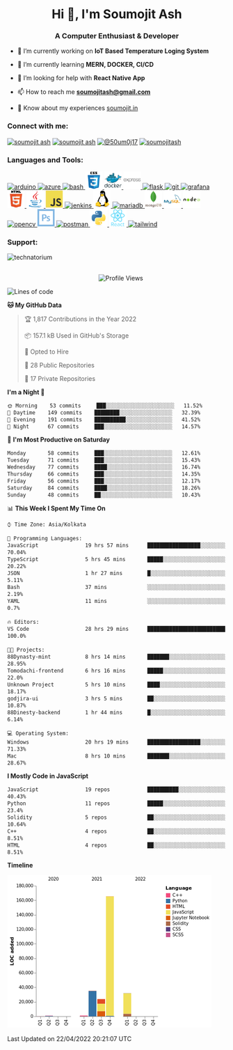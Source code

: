 <h1 align="center">Hi 👋, I'm Soumojit Ash</h1>
<h3 align="center">A Computer Enthusiast & Developer</h3>

- 🔭 I’m currently working on **IoT Based Temperature Loging System**

- 🌱 I’m currently learning **MERN, DOCKER, CI/CD**

- 🤝 I’m looking for help with **React Native App**

- 📫 How to reach me **soumojitash@gmail.com**

- 📄 Know about my experiences [soumojit.in](soumojit.in)

<h3 align="left">Connect with me:</h3>
<p align="left">
<a href="https://linkedin.com/in/soumojit ash" target="blank"><img align="center" src="https://raw.githubusercontent.com/rahuldkjain/github-profile-readme-generator/master/src/images/icons/Social/linked-in-alt.svg" alt="soumojit ash" height="30" width="40" /></a>
<a href="https://fb.com/soumojit ash" target="blank"><img align="center" src="https://raw.githubusercontent.com/rahuldkjain/github-profile-readme-generator/master/src/images/icons/Social/facebook.svg" alt="soumojit ash" height="30" width="40" /></a>
<a href="https://instagram.com/@50um0j17" target="blank"><img align="center" src="https://raw.githubusercontent.com/rahuldkjain/github-profile-readme-generator/master/src/images/icons/Social/instagram.svg" alt="@50um0j17" height="30" width="40" /></a>
<a href="https://www.hackerrank.com/soumojitash" target="blank"><img align="center" src="https://raw.githubusercontent.com/rahuldkjain/github-profile-readme-generator/master/src/images/icons/Social/hackerrank.svg" alt="soumojitash" height="30" width="40" /></a>
</p>

<h3 align="left">Languages and Tools:</h3>
<p align="left"> <a href="https://www.arduino.cc/" target="_blank"> <img src="https://cdn.worldvectorlogo.com/logos/arduino-1.svg" alt="arduino" width="40" height="40"/> </a> <a href="https://azure.microsoft.com/en-in/" target="_blank"> <img src="https://www.vectorlogo.zone/logos/microsoft_azure/microsoft_azure-icon.svg" alt="azure" width="40" height="40"/> </a> <a href="https://www.gnu.org/software/bash/" target="_blank"> <img src="https://www.vectorlogo.zone/logos/gnu_bash/gnu_bash-icon.svg" alt="bash" width="40" height="40"/> </a> <a href="https://www.w3schools.com/css/" target="_blank"> <img src="https://raw.githubusercontent.com/devicons/devicon/master/icons/css3/css3-original-wordmark.svg" alt="css3" width="40" height="40"/> </a> <a href="https://www.docker.com/" target="_blank"> <img src="https://raw.githubusercontent.com/devicons/devicon/master/icons/docker/docker-original-wordmark.svg" alt="docker" width="40" height="40"/> </a> <a href="https://expressjs.com" target="_blank"> <img src="https://raw.githubusercontent.com/devicons/devicon/master/icons/express/express-original-wordmark.svg" alt="express" width="40" height="40"/> </a> <a href="https://flask.palletsprojects.com/" target="_blank"> <img src="https://www.vectorlogo.zone/logos/pocoo_flask/pocoo_flask-icon.svg" alt="flask" width="40" height="40"/> </a> <a href="https://git-scm.com/" target="_blank"> <img src="https://www.vectorlogo.zone/logos/git-scm/git-scm-icon.svg" alt="git" width="40" height="40"/> </a> <a href="https://grafana.com" target="_blank"> <img src="https://www.vectorlogo.zone/logos/grafana/grafana-icon.svg" alt="grafana" width="40" height="40"/> </a> <a href="https://www.w3.org/html/" target="_blank"> <img src="https://raw.githubusercontent.com/devicons/devicon/master/icons/html5/html5-original-wordmark.svg" alt="html5" width="40" height="40"/> </a> <a href="https://www.java.com" target="_blank"> <img src="https://raw.githubusercontent.com/devicons/devicon/master/icons/java/java-original.svg" alt="java" width="40" height="40"/> </a> <a href="https://developer.mozilla.org/en-US/docs/Web/JavaScript" target="_blank"> <img src="https://raw.githubusercontent.com/devicons/devicon/master/icons/javascript/javascript-original.svg" alt="javascript" width="40" height="40"/> </a> <a href="https://www.jenkins.io" target="_blank"> <img src="https://www.vectorlogo.zone/logos/jenkins/jenkins-icon.svg" alt="jenkins" width="40" height="40"/> </a> <a href="https://www.linux.org/" target="_blank"> <img src="https://raw.githubusercontent.com/devicons/devicon/master/icons/linux/linux-original.svg" alt="linux" width="40" height="40"/> </a> <a href="https://mariadb.org/" target="_blank"> <img src="https://www.vectorlogo.zone/logos/mariadb/mariadb-icon.svg" alt="mariadb" width="40" height="40"/> </a> <a href="https://www.mongodb.com/" target="_blank"> <img src="https://raw.githubusercontent.com/devicons/devicon/master/icons/mongodb/mongodb-original-wordmark.svg" alt="mongodb" width="40" height="40"/> </a> <a href="https://www.mysql.com/" target="_blank"> <img src="https://raw.githubusercontent.com/devicons/devicon/master/icons/mysql/mysql-original-wordmark.svg" alt="mysql" width="40" height="40"/> </a> <a href="https://nodejs.org" target="_blank"> <img src="https://raw.githubusercontent.com/devicons/devicon/master/icons/nodejs/nodejs-original-wordmark.svg" alt="nodejs" width="40" height="40"/> </a> <a href="https://opencv.org/" target="_blank"> <img src="https://www.vectorlogo.zone/logos/opencv/opencv-icon.svg" alt="opencv" width="40" height="40"/> </a> <a href="https://www.photoshop.com/en" target="_blank"> <img src="https://raw.githubusercontent.com/devicons/devicon/master/icons/photoshop/photoshop-line.svg" alt="photoshop" width="40" height="40"/> </a> <a href="https://postman.com" target="_blank"> <img src="https://www.vectorlogo.zone/logos/getpostman/getpostman-icon.svg" alt="postman" width="40" height="40"/> </a> <a href="https://www.python.org" target="_blank"> <img src="https://raw.githubusercontent.com/devicons/devicon/master/icons/python/python-original.svg" alt="python" width="40" height="40"/> </a> <a href="https://reactjs.org/" target="_blank"> <img src="https://raw.githubusercontent.com/devicons/devicon/master/icons/react/react-original-wordmark.svg" alt="react" width="40" height="40"/> </a> <a href="https://tailwindcss.com/" target="_blank"> <img src="https://www.vectorlogo.zone/logos/tailwindcss/tailwindcss-icon.svg" alt="tailwind" width="40" height="40"/> </a> </p>

<h3 align="left">Support:</h3>
<p><a href="https://www.buymeacoffee.com/technatorium"> <img align="left" src="https://cdn.buymeacoffee.com/buttons/v2/default-yellow.png" height="50" width="210" alt="technatorium" /></a></p><br>
<br>

<!--START_SECTION:waka-->
![Profile Views](http://img.shields.io/badge/Profile%20Views-0-blue)

![Lines of code](https://img.shields.io/badge/From%20Hello%20World%20I%27ve%20Written-259%20Thousand%20lines%20of%20code-blue)

**🐱 My GitHub Data** 

> 🏆 1,817 Contributions in the Year 2022
 > 
> 📦 157.1 kB Used in GitHub's Storage 
 > 
> 💼 Opted to Hire
 > 
> 📜 28 Public Repositories 
 > 
> 🔑 17 Private Repositories  
 > 
**I'm a Night 🦉** 

```text
🌞 Morning    53 commits     ███░░░░░░░░░░░░░░░░░░░░░░   11.52% 
🌆 Daytime    149 commits    ████████░░░░░░░░░░░░░░░░░   32.39% 
🌃 Evening    191 commits    ██████████░░░░░░░░░░░░░░░   41.52% 
🌙 Night      67 commits     ███░░░░░░░░░░░░░░░░░░░░░░   14.57%

```
📅 **I'm Most Productive on Saturday** 

```text
Monday       58 commits     ███░░░░░░░░░░░░░░░░░░░░░░   12.61% 
Tuesday      71 commits     ███░░░░░░░░░░░░░░░░░░░░░░   15.43% 
Wednesday    77 commits     ████░░░░░░░░░░░░░░░░░░░░░   16.74% 
Thursday     66 commits     ███░░░░░░░░░░░░░░░░░░░░░░   14.35% 
Friday       56 commits     ███░░░░░░░░░░░░░░░░░░░░░░   12.17% 
Saturday     84 commits     ████░░░░░░░░░░░░░░░░░░░░░   18.26% 
Sunday       48 commits     ██░░░░░░░░░░░░░░░░░░░░░░░   10.43%

```


📊 **This Week I Spent My Time On** 

```text
⌚︎ Time Zone: Asia/Kolkata

💬 Programming Languages: 
JavaScript               19 hrs 57 mins      █████████████████░░░░░░░░   70.04% 
TypeScript               5 hrs 45 mins       █████░░░░░░░░░░░░░░░░░░░░   20.22% 
JSON                     1 hr 27 mins        █░░░░░░░░░░░░░░░░░░░░░░░░   5.11% 
Bash                     37 mins             ░░░░░░░░░░░░░░░░░░░░░░░░░   2.19% 
YAML                     11 mins             ░░░░░░░░░░░░░░░░░░░░░░░░░   0.7%

🔥 Editors: 
VS Code                  28 hrs 29 mins      █████████████████████████   100.0%

🐱‍💻 Projects: 
88Dynasty-mint           8 hrs 14 mins       ███████░░░░░░░░░░░░░░░░░░   28.95% 
Tomodachi-frontend       6 hrs 16 mins       █████░░░░░░░░░░░░░░░░░░░░   22.0% 
Unknown Project          5 hrs 10 mins       ████░░░░░░░░░░░░░░░░░░░░░   18.17% 
godjira-ui               3 hrs 5 mins        ██░░░░░░░░░░░░░░░░░░░░░░░   10.87% 
88Dinesty-backend        1 hr 44 mins        █░░░░░░░░░░░░░░░░░░░░░░░░   6.14%

💻 Operating System: 
Windows                  20 hrs 19 mins      █████████████████░░░░░░░░   71.33% 
Mac                      8 hrs 10 mins       ███████░░░░░░░░░░░░░░░░░░   28.67%

```

**I Mostly Code in JavaScript** 

```text
JavaScript               19 repos            ██████████░░░░░░░░░░░░░░░   40.43% 
Python                   11 repos            █████░░░░░░░░░░░░░░░░░░░░   23.4% 
Solidity                 5 repos             ██░░░░░░░░░░░░░░░░░░░░░░░   10.64% 
C++                      4 repos             ██░░░░░░░░░░░░░░░░░░░░░░░   8.51% 
HTML                     4 repos             ██░░░░░░░░░░░░░░░░░░░░░░░   8.51%

```


**Timeline**

![Chart not found](https://raw.githubusercontent.com/Soumojit28/Soumojit28/main/charts/bar_graph.png) 


 Last Updated on 22/04/2022 20:21:07 UTC
<!--END_SECTION:waka-->
